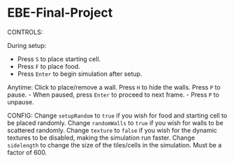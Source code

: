 # EBE-Final-Project

CONTROLS:

During setup:
- Press `S` to place starting cell.
- Press `F` to place food.
- Press `Enter` to begin simulation after setup.

Anytime:
Click to place/remove a wall.
Press `H` to hide the walls.
Press `P` to pause.
    - When paused, press `Enter` to proceed to next frame.
    - Press `P` to unpause.

CONFIG:
Change `setupRandom` to `true` if you wish for food and starting cell to be placed randomly.
Change `randomWalls` to `true` if you wish for walls to be scattered randomly.
Change `texture` to `false` if you wish for the dynamic textures to be disabled, making the simulation run faster.
Change `sidelength` to change the size of the tiles/cells in the simulation. Must be a factor of 600.